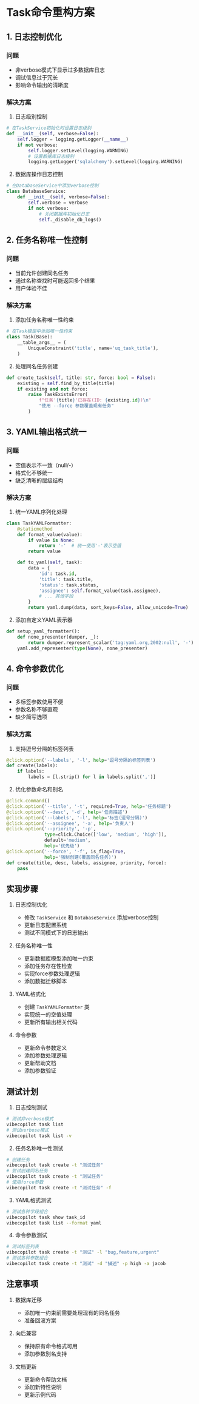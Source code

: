 # Task命令重构方案

## 1. 日志控制优化

### 问题

- 非verbose模式下显示过多数据库日志
- 调试信息过于冗长
- 影响命令输出的清晰度

### 解决方案

1. 日志级别控制

```python
# 在TaskService初始化时设置日志级别
def __init__(self, verbose=False):
    self.logger = logging.getLogger(__name__)
    if not verbose:
        self.logger.setLevel(logging.WARNING)
        # 设置数据库日志级别
        logging.getLogger('sqlalchemy').setLevel(logging.WARNING)
```

2. 数据库操作日志控制

```python
# 在DatabaseService中添加verbose控制
class DatabaseService:
    def __init__(self, verbose=False):
        self.verbose = verbose
        if not verbose:
            # 关闭数据库初始化日志
            self._disable_db_logs()
```

## 2. 任务名称唯一性控制

### 问题

- 当前允许创建同名任务
- 通过名称查找时可能返回多个结果
- 用户体验不佳

### 解决方案

1. 添加任务名称唯一性约束

```python
# 在Task模型中添加唯一性约束
class Task(Base):
    __table_args__ = (
        UniqueConstraint('title', name='uq_task_title'),
    )
```

2. 处理同名任务创建

```python
def create_task(self, title: str, force: bool = False):
    existing = self.find_by_title(title)
    if existing and not force:
        raise TaskExistsError(
            f"任务'{title}'已存在(ID: {existing.id})\n"
            "使用 --force 参数覆盖现有任务"
        )
```

## 3. YAML输出格式统一

### 问题

- 空值表示不一致（null/-）
- 格式化不够统一
- 缺乏清晰的层级结构

### 解决方案

1. 统一YAML序列化处理

```python
class TaskYAMLFormatter:
    @staticmethod
    def format_value(value):
        if value is None:
            return '-'  # 统一使用'-'表示空值
        return value

    def to_yaml(self, task):
        data = {
            'id': task.id,
            'title': task.title,
            'status': task.status,
            'assignee': self.format_value(task.assignee),
            # ... 其他字段
        }
        return yaml.dump(data, sort_keys=False, allow_unicode=True)
```

2. 添加自定义YAML表示器

```python
def setup_yaml_formatter():
    def none_presenter(dumper, _):
        return dumper.represent_scalar('tag:yaml.org,2002:null', '-')
    yaml.add_representer(type(None), none_presenter)
```

## 4. 命令参数优化

### 问题

- 多标签参数使用不便
- 参数名称不够直观
- 缺少简写选项

### 解决方案

1. 支持逗号分隔的标签列表

```python
@click.option('--labels', '-l', help='逗号分隔的标签列表')
def create(labels):
    if labels:
        labels = [l.strip() for l in labels.split(',')]
```

2. 优化参数命名和别名

```python
@click.command()
@click.option('--title', '-t', required=True, help='任务标题')
@click.option('--desc', '-d', help='任务描述')
@click.option('--labels', '-l', help='标签(逗号分隔)')
@click.option('--assignee', '-a', help='负责人')
@click.option('--priority', '-p',
              type=click.Choice(['low', 'medium', 'high']),
              default='medium',
              help='优先级')
@click.option('--force', '-f', is_flag=True,
              help='强制创建(覆盖同名任务)')
def create(title, desc, labels, assignee, priority, force):
    pass
```

## 实现步骤

1. 日志控制优化
   - 修改 `TaskService` 和 `DatabaseService` 添加verbose控制
   - 更新日志配置系统
   - 测试不同模式下的日志输出

2. 任务名称唯一性
   - 更新数据库模型添加唯一约束
   - 添加任务存在性检查
   - 实现force参数处理逻辑
   - 添加数据迁移脚本

3. YAML格式化
   - 创建 `TaskYAMLFormatter` 类
   - 实现统一的空值处理
   - 更新所有输出相关代码

4. 命令参数
   - 更新命令参数定义
   - 添加参数处理逻辑
   - 更新帮助文档
   - 添加参数验证

## 测试计划

1. 日志控制测试

```bash
# 测试非verbose模式
vibecopilot task list
# 测试verbose模式
vibecopilot task list -v
```

2. 任务名称唯一性测试

```bash
# 创建任务
vibecopilot task create -t "测试任务"
# 尝试创建同名任务
vibecopilot task create -t "测试任务"
# 使用force参数
vibecopilot task create -t "测试任务" -f
```

3. YAML格式测试

```bash
# 测试各种字段组合
vibecopilot task show task_id
vibecopilot task list --format yaml
```

4. 命令参数测试

```bash
# 测试标签列表
vibecopilot task create -t "测试" -l "bug,feature,urgent"
# 测试各种参数组合
vibecopilot task create -t "测试" -d "描述" -p high -a jacob
```

## 注意事项

1. 数据库迁移
   - 添加唯一约束前需要处理现有的同名任务
   - 准备回滚方案

2. 向后兼容
   - 保持原有命令格式可用
   - 添加参数别名支持

3. 文档更新
   - 更新命令帮助文档
   - 添加新特性说明
   - 更新示例代码
